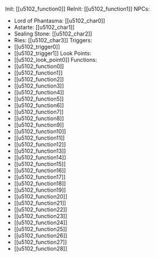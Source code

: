 Init: [[u5102_function0]]
ReInit: [[u5102_function1]]
NPCs:
- Lord of Phantasma: [[u5102_char0]]
- Astarte: [[u5102_char1]]
- Sealing Stone: [[u5102_char2]]
- Ries: [[u5102_char3]]
Triggers:
- [[u5102_trigger0]]
- [[u5102_trigger1]]
Look Points:
- [[u5102_look_point0]]
Functions:
- [[u5102_function0]]
- [[u5102_function1]]
- [[u5102_function2]]
- [[u5102_function3]]
- [[u5102_function4]]
- [[u5102_function5]]
- [[u5102_function6]]
- [[u5102_function7]]
- [[u5102_function8]]
- [[u5102_function9]]
- [[u5102_function10]]
- [[u5102_function11]]
- [[u5102_function12]]
- [[u5102_function13]]
- [[u5102_function14]]
- [[u5102_function15]]
- [[u5102_function16]]
- [[u5102_function17]]
- [[u5102_function18]]
- [[u5102_function19]]
- [[u5102_function20]]
- [[u5102_function21]]
- [[u5102_function22]]
- [[u5102_function23]]
- [[u5102_function24]]
- [[u5102_function25]]
- [[u5102_function26]]
- [[u5102_function27]]
- [[u5102_function28]]
